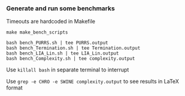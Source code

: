 
### Generate and run some benchmarks

Timeouts are hardcoded in Makefile

```
make make_bench_scripts

bash bench_PURRS.sh | tee PURRS.output
bash bench_Termination.sh | tee Termination.output
bash bench_LIA_Lin.sh | tee LIA_Lin.output
bash bench_Complexity.sh | tee complexity.output
```

Use `killall bash` in separate terminal to interrupt

Use `grep -e CHRO -e SWINE complexity.output` to see results in LaTeX format